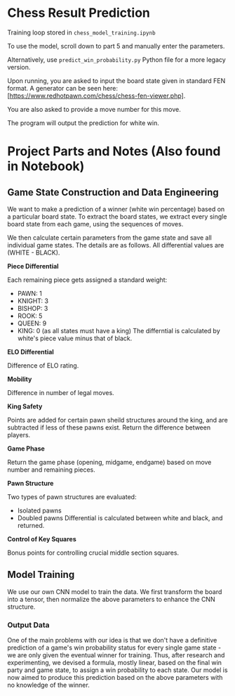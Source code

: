 # Chess Result Prediction
Training loop stored in `chess_model_training.ipynb`

To use the model, scroll down to part 5 and manually enter the parameters.

Alternatively, use `predict_win_probability.py` Python file for a more legacy version.

Upon running, you are asked to input the board state given in standard FEN format. A generator can be seen here: [https://www.redhotpawn.com/chess/chess-fen-viewer.php].

You are also asked to provide a move number for this move.

The program will output the prediction for white win.

# Project Parts and Notes (Also found in Notebook)

## Game State Construction and Data Engineering

We want to make a prediction of a winner (white win percentage) based on a particular board state. To extract the board states, we extract every single board state from each game, using the sequences of moves.

We then calculate certain parameters from the game state and save all individual game states. The details are as follows. All differential values are (WHITE - BLACK).

**Piece Differential**

Each remaining piece gets assigned a standard weight:
- PAWN: 1
- KNIGHT: 3
- BISHOP: 3
- ROOK: 5
- QUEEN: 9
- KING: 0 (as all states must have a king)
The differntial is calculated by white's piece value minus that of black.

**ELO Differential**

Difference of ELO rating.

**Mobility**

Difference in number of legal moves. 

**King Safety**

Points are added for certain pawn sheild structures around the king, and are subtracted if less of these pawns exist. Return the difference between players.

**Game Phase**

Return the game phase (opening, midgame, endgame) based on move number and remaining pieces. 

**Pawn Structure**

Two types of pawn structures are evaluated:
- Isolated pawns
- Doubled pawns
Differential is calculated between white and black, and returned. 

**Control of Key Squares**

Bonus points for controlling crucial middle section squares.

## Model Training

We use our own CNN model to train the data. We first transform the board into a tensor, then normalize the above parameters to enhance the CNN structure. 

### Output Data
One of the main problems with our idea is that we don't have a definitive prediction of a game's win probability status for every single game state - we are only given the eventual winner for training. Thus, after research and experimenting, we devised a formula, mostly linear, based on the final win party and game state, to assign a win probability to each state. Our model is now aimed to produce this prediction based on the above parameters with no knowledge of the winner.